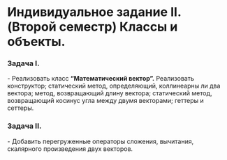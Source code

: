 # Индивидуальное задание II. (Второй семестр) Классы и объекты.

<h3> Задача I. </h3>

<p>
 - Реализовать класс <strong>“Математический вектор”.</strong> Реализовать конструктор; статический метод, определяющий, коллинеарны ли два вектора; метод, возвращающий длину вектора; статический метод, возвращающий косинус угла между двумя векторами; геттеры и сеттеры.
</p>


<h3> Задача II. </h3>

<p>
 - Добавить перегруженные операторы сложения, вычитания, скалярного произведения двух векторов.
</p>